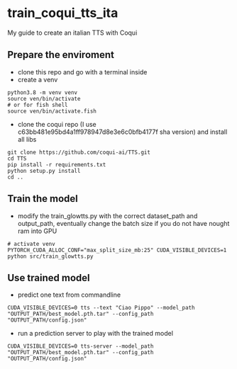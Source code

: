 # train_coqui_tts_ita
My guide to create an italian TTS with Coqui

## Prepare the enviroment
* clone this repo and go with a terminal inside
* create a venv
```
python3.8 -m venv venv
source ven/bin/activate
# or for fish shell
source ven/bin/activate.fish
```
* clone the coqui repo (I use c63bb481e95bd4a1ff978947d8e3e6c0bfb4177f sha version) and install all libs
```
git clone https://github.com/coqui-ai/TTS.git
cd TTS
pip install -r requirements.txt
python setup.py install
cd ..
```

## Train the model
* modify the train_glowtts.py with the correct dataset_path and output_path, eventually change the batch size if you do not have nought ram into GPU
```
# activate venv
PYTORCH_CUDA_ALLOC_CONF="max_split_size_mb:25" CUDA_VISIBLE_DEVICES=1 python src/train_glowtts.py
```

## Use trained model
* predict one text from commandline
```
CUDA_VISIBLE_DEVICES=0 tts --text "Ciao Pippo" --model_path "OUTPUT_PATH/best_model.pth.tar" --config_path "OUTPUT_PATH/config.json"
```
* run a prediction server to play with the trained model
```
CUDA_VISIBLE_DEVICES=0 tts-server --model_path "OUTPUT_PATH/best_model.pth.tar" --config_path "OUTPUT_PATH/config.json"
```
